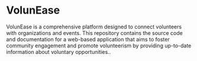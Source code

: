 # VolunEase
VolunEase is a comprehensive platform designed to connect volunteers with organizations and events. This repository contains the source code and documentation for a web-based application that aims to foster community engagement and promote volunteerism by providing up-to-date information about voluntary opportunities..
